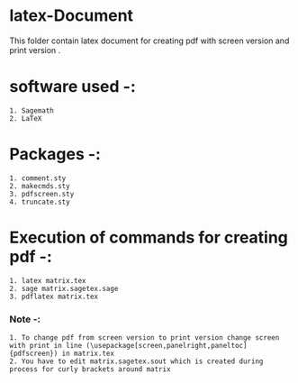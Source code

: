 # latex-Document
This folder contain latex document for creating pdf with screen version and print version .

# software used -:
    1. Sagemath
    2. LaTeX

# Packages -: 
    1. comment.sty
    2. makecmds.sty
    3. pdfscreen.sty
    4. truncate.sty

# Execution of commands for creating pdf  -:
    1. latex matrix.tex
    2. sage matrix.sagetex.sage
    3. pdflatex matrix.tex

### Note -:
    1. To change pdf from screen version to print version change screen with print in line (\usepackage[screen,panelright,paneltoc]{pdfscreen}) in matrix.tex
    2. You have to edit matrix.sagetex.sout which is created during process for curly brackets around matrix
